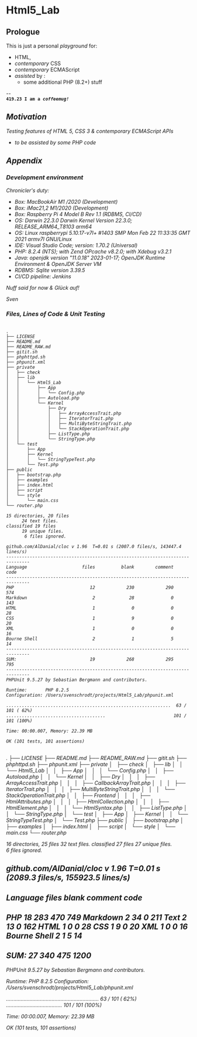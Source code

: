 # Html5_Lab

## Prologue 
<p>This is just a personal <i>playground</i> for:</p>
  <ul>
    <li>HTML,</li>
    <li><i>contemporary</i> CSS</li>    
    <li><i>contemporary</i> ECMAScript</li>
    <li><i>assisted</i>  by :
        <ul>
            <li>some additional PHP (8.2+) stuff</li>
        </ul>
    </li>
  </ul>
  <p>-- <br>
  <strong><code><num>419.23</num> I am a <i>coffee<i>mug!</code></strong>
  </p>
  
## Motivation
Testing features of HTML 5, CSS 3 &amp; contemporary ECMAScript APIs
- to be assisted by some PHP code


## Appendix

### Development environment 

 Chronicler's duty: 

 - Box: MacBookAir M1 /2020 (Development)
 - Box: iMac21,2 M1/2020 (Development)
 - Box: Raspberry Pi 4 Model B Rev 1.1 (RDBMS, CI/CD)
 - OS: Darwin 22.3.0 Darwin Kernel Version 22.3.0; RELEASE_ARM64_T8103 arm64
 - OS: Linux raspberrypi 5.10.17-v7l+ #1403 SMP Mon Feb 22 11:33:35 GMT 2021 armv7l GNU/Linux
 - IDE: Visual Studio Code; version: 1.70.2 (Universal)
 - PHP: 8.2.4 (NTS); with Zend OPcache v8.2.0; with Xdebug v3.2.1
 - Java: openjdk version "11.0.18" 2023-01-17; OpenJDK Runtime Environment  & OpenJDK Server VM
 - RDBMS: Sqlite version 3.39.5
 - CI/CD pipeline: Jenkins 


 Nuff said for now & Glück auf! 

 Sven

### Files, Lines of Code & Unit Testing
<pre>
<code>
.
├── LICENSE
├── README.md
├── README_RAW.md
├── gitit.sh
├── phphttpd.sh
├── phpunit.xml
├── private
│   ├── check
│   ├── lib
│   │   └── Html5_Lab
│   │       ├── App
│   │       │   └── Config.php
│   │       ├── Autoload.php
│   │       └── Kernel
│   │           ├── Dry
│   │           │   ├── ArrayAccessTrait.php
│   │           │   ├── IteratorTrait.php
│   │           │   ├── MultiByteStringTrait.php
│   │           │   └── StackOperationTrait.php
│   │           ├── ListType.php
│   │           └── StringType.php
│   └── test
│       ├── App
│       ├── Kernel
│       │   └── StringTypeTest.php
│       └── Test.php
├── public
│   ├── bootstrap.php
│   ├── examples
│   ├── index.html
│   ├── script
│   └── style
│       └── main.css
└── router.php

15 directories, 20 files
      24 text files.
classified 19 files
      19 unique files.                              
       6 files ignored.

github.com/AlDanial/cloc v 1.96  T=0.01 s (2007.0 files/s, 143447.4 lines/s)
-------------------------------------------------------------------------------
Language                     files          blank        comment           code
-------------------------------------------------------------------------------
PHP                             12            230            290            574
Markdown                         2             28              0            143
HTML                             1              0              0             28
CSS                              1              9              0             20
XML                              1              0              0             16
Bourne Shell                     2              1              5             14
-------------------------------------------------------------------------------
SUM:                            19            268            295            795
-------------------------------------------------------------------------------
PHPUnit 9.5.27 by Sebastian Bergmann and contributors.

Runtime:       PHP 8.2.5
Configuration: /Users/svenschrodt/projects/Html5_Lab/phpunit.xml

...............................................................  63 / 101 ( 62%)
......................................                          101 / 101 (100%)

Time: 00:00.007, Memory: 22.39 MB

OK (101 tests, 101 assertions)
</code>
</pre>
.
├── LICENSE
├── README.md
├── README_RAW.md
├── gitit.sh
├── phphttpd.sh
├── phpunit.xml
├── private
│   ├── check
│   ├── lib
│   │   └── Html5_Lab
│   │       ├── App
│   │       │   └── Config.php
│   │       ├── Autoload.php
│   │       └── Kernel
│   │           ├── Dry
│   │           │   ├── ArrayAccessTrait.php
│   │           │   ├── CallbackArrayTrait.php
│   │           │   ├── IteratorTrait.php
│   │           │   ├── MultiByteStringTrait.php
│   │           │   └── StackOperationTrait.php
│   │           ├── Frontend
│   │           │   ├── HtmlAttributes.php
│   │           │   ├── HtmlCollection.php
│   │           │   ├── HtmlElement.php
│   │           │   └── HtmlSyntax.php
│   │           ├── ListType.php
│   │           └── StringType.php
│   └── test
│       ├── App
│       ├── Kernel
│       │   └── StringTypeTest.php
│       └── Test.php
├── public
│   ├── bootstrap.php
│   ├── examples
│   ├── index.html
│   ├── script
│   └── style
│       └── main.css
└── router.php

16 directories, 25 files
      32 text files.
classified 27 files      27 unique files.                              
       6 files ignored.

github.com/AlDanial/cloc v 1.96  T=0.01 s (2089.3 files/s, 155923.5 lines/s)
-------------------------------------------------------------------------------
Language                     files          blank        comment           code
-------------------------------------------------------------------------------
PHP                             18            283            470            749
Markdown                         2             34              0            211
Text                             2             13              0            162
HTML                             1              0              0             28
CSS                              1              9              0             20
XML                              1              0              0             16
Bourne Shell                     2              1              5             14
-------------------------------------------------------------------------------
SUM:                            27            340            475           1200
-------------------------------------------------------------------------------
PHPUnit 9.5.27 by Sebastian Bergmann and contributors.

Runtime:       PHP 8.2.5
Configuration: /Users/svenschrodt/projects/Html5_Lab/phpunit.xml

...............................................................  63 / 101 ( 62%)
......................................                          101 / 101 (100%)

Time: 00:00.007, Memory: 22.39 MB

OK (101 tests, 101 assertions)
</code>
</pre>
